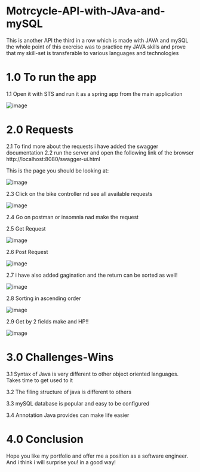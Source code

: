 # Motrcycle-API-with-JAva-and-mySQL

This is another API the third in a row which is made with JAVA and mySQL
the whole point of this exercise was to practice my JAVA skills and prove that my skill-set is transferable to various languages and technologies 

# 1.0 To run the app

1.1 Open it with STS and run it as a spring app from the main application 

![image](https://user-images.githubusercontent.com/43549151/128596076-3ed80ea4-4db2-41cb-9bfd-82f463ab660b.png)

# 2.0 Requests

2.1 To find more about the requests i have added the swagger documentation 
2.2 run the server and open the following link of the browser
http://localhost:8080/swagger-ui.html

This is the page you should be looking at:

![image](https://user-images.githubusercontent.com/43549151/128596132-86906973-1f2a-4674-b30a-1329b9d65fa2.png)

2.3 Click on the bike controller nd see all available requests

![image](https://user-images.githubusercontent.com/43549151/128596219-b0e0358d-cc21-4491-90e6-dfe142ef56d4.png)

2.4 Go on postman or insomnia nad make the request

2.5 Get Request

![image](https://user-images.githubusercontent.com/43549151/128596259-90aae488-8ed5-40a3-8a3d-fa2671182f94.png)


2.6 Post Request

![image](https://user-images.githubusercontent.com/43549151/128596298-40d3a07b-b917-4ce6-8775-f535bb95a490.png)

2.7 i have also added gagination and the return can be sorted as well!

![image](https://user-images.githubusercontent.com/43549151/128596325-41295183-ed9e-4247-8107-a8b8f58eb818.png)

2.8 Sorting in ascending order

![image](https://user-images.githubusercontent.com/43549151/128596370-f8751c58-edbc-44f1-bb4f-d092d9d7d460.png)

2.9 Get by 2 fields make and HP!!

![image](https://user-images.githubusercontent.com/43549151/128596389-d57f8c66-0dc6-46d1-89ae-67aa94836d2a.png)

# 3.0 Challenges-Wins

3.1 Syntax of Java is very different to other object oriented languages. Takes time to get used to it

3.2 The filing structure  of java is different to others

3.3 mySQL database is popular and easy to be configured

3.4 Annotation Java provides can make life easier


# 4.0 Conclusion 
Hope you like my portfolio and offer me a position as a software engineer. And i think i will surprise you! in a good way!

